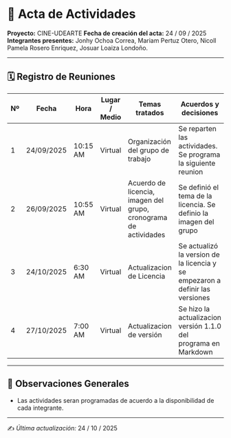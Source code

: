 # 📑 Acta de Actividades  

**Proyecto:** CINE-UDEARTE 
**Fecha de creación del acta:** 24 / 09 / 2025 
**Integrantes presentes:** Jonhy Ochoa Correa, Mariam Pertuz Otero, Nicoll Pamela Rosero Enriquez, Josuar Loaiza Londoño. 

---

## 🗓️ Registro de Reuniones  

| Nº | Fecha | Hora | Lugar / Medio | Temas tratados | Acuerdos y decisiones | Responsables | Próxima reunión |
|----|-------|------|---------------|----------------|-----------------------|--------------|-----------------|
| 1  | 24/09/2025 | 10:15 AM | Virtual | Organización del grupo de trabajo | Se reparten las actividades. Se programa la siguiente reunion | Jonhy Ochoa, Mariam Pertuz, Josuar Loaiza, Nicoll Rosero | 26/09/25 |
| 2  | 26/09/2025 | 10:55 AM | Virtual | Acuerdo de licencia, imagen del grupo, cronograma de actividades | Se definió el tema de la licencia. Se definio la imagen del grupo | Mariam Pertuz, Jonhy Ochoa, Josuar Loaiza, Nicoll Rosero | 24/10/25 |
| 3  | 24/10/2025 | 6:30 AM |  Virtual | Actualizacion de Licencia  | Se actualizó la version de la licencia y se empezaron a definir las versiones | Jonhy Ochoa | 27/10/25 |
| 4 | 27/10/2025 | 7:00 AM |  Virtual | Actualizacion de versión  | Se hizo la actualizacion versión 1.1.0 del programa en Markdown | Jonhy Ochoa | 29/10/25 |




---

## 📝 Observaciones Generales  
- Las actividades seran programadas de acuerdo a la disponibilidad de cada integrante. 
    

---

✍️ *Última actualización:* 24 / 10 / 2025
